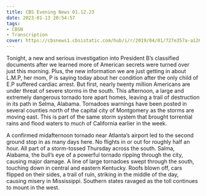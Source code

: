 ```yaml
---
title: CBS Evening News 01.12.23
date: 2023-01-13 20:54:57
tags:
- CBSN
- Transcription
cover: https://cbsnews1.cbsistatic.com/hub/i/r/2019/04/01/727e357a-a126-4138-a2c5-4d3222669d57/thumbnail/640x360/3ff2761028dc5c65cc4f07acd54bcd5c/cbsn2-logo-1920x1080.jpg
---
```

Tonight, a new and serious investigation into President B’s classified documents after we learned more of American secrets were turned over just this morning. Plus, the new information we are just getting in about L.M.P, her mom, P is saying today about her condition after the only child of E.P suffered cardiac arrest. But first, nearly twenty million Americans are under threat of severe storms in the south. This afternoon, a large and extremely dangerous tornado tore apart homes, leaving a trail of destruction in its path in Selma, Alabama. Tornadoes warnings have been posted in several counties north of the capital city of Montgomery as the storms are moving east. This is part of the same storm system that brought torrential rains and flood waters to much of California earlier in the week.

A confirmed midafternoon tornado near Atlanta’s airport led to the second ground stop in as many days here. No flights in or out for roughly half an hour. All part of a storm-tossed Thursday across the south. Salma, Alabama, the bull’s eye of a powerful tornado ripping through the city, causing major damage. A line of large tornadoes swept through the south, touching down in central and eastern Kentucky. Roofs blown off, cars flipped on their sides, a trail of ruin, striking in the middle of the day, causing misery in Mississippi. Southern states ravaged as the toll continues to mount in the west. 
